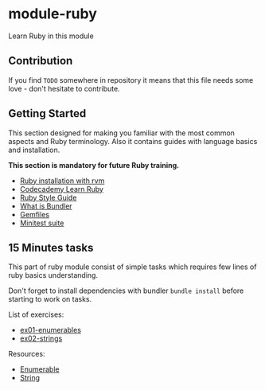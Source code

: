 # module-ruby

Learn Ruby in this module

## Contribution

If you find `TODO` somewhere in repository it means that this file needs some
love - don't hesitate to contribute.

## Getting Started

This section designed for making you familiar with the most common aspects and
Ruby terminology. Also it contains guides with language basics and installation.

**This section is mandatory for future Ruby training.**

- [Ruby installation with rvm](https://rvm.io)
- [Codecademy Learn Ruby](https://www.codecademy.com/learn/learn-ruby)
- [Ruby Style Guide](https://github.com/rubocop-hq/ruby-style-guide)
- [What is Bundler](https://bundler.io/v2.0/#getting-started)
- [Gemfiles](https://bundler.io/v2.0/gemfile.html)
- [Minitest suite](https://github.com/seattlerb/minitest#unit-tests)

## 15 Minutes tasks

This part of ruby module consist of simple tasks which requires few lines of
ruby basics understanding.

Don't forget to install dependencies with bundler `bundle install` before
starting to work on tasks.

List of exercises:

- [ex01-enumerables](./ex01-enumerables)
- [ex02-strings](./ex02-strings)


Resources:

- [Enumerable](https://ruby-doc.org/core-2.6.3/Enumerable.html)
- [String](https://ruby-doc.org/core-2.4.0/String.html)
